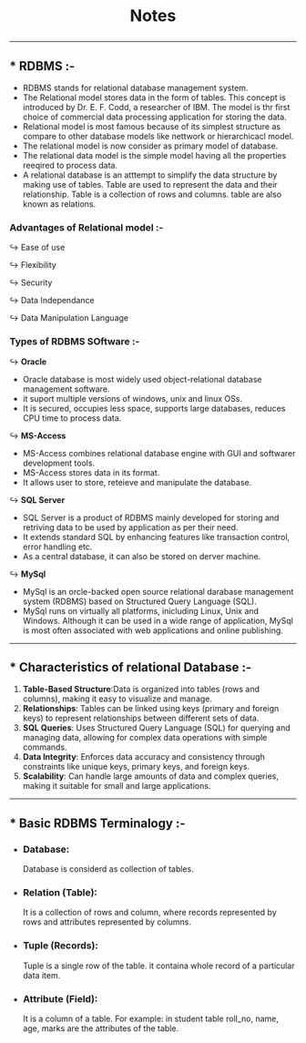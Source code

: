 # <p align="center"> Notes </p>
<!------------------------------------------------------------->
----------------------------------------------------------------------------------------------------------------------------------------------
## * RDBMS :-
- RDBMS stands for relational database management system.
- The Relational model stores data in the form of tables. This concept is introduced by Dr. E. F. Codd, a researcher of IBM. The model is thr first choice of commercial data processing application for storing the  data.
- Relational model is most famous because of its simplest structure as compare to other database models like nettwork or hierarchicacl model.
- The relational model is now consider as primary model of database.
- The relational data model is the simple model having all the properties reeqired to process data.
- A relational database is an atttempt to simplify the data structure by making use of tables. Table are used to represent the data and their relationship. Table is a collection of rows and columns. table are also known as relations.

### Advantages of Relational model :-
  ↪ Ease of use
  
  ↪ Flexibility
  
  ↪ Security

  ↪ Data Independance

  ↪ Data Manipulation Language
   


### Types of RDBMS SOftware :-
  ↪ **Oracle**
  - Oracle database is most widely used object-relational database management software.
  - it suport multiple versions of windows, unix and linux OSs.
  - It is secured, occupies less space, supports large databases, reduces CPU time to process data. 
  
  ↪ **MS-Access**
  - MS-Access combines relational database engine with GUI and softwarer development tools.
  - MS-Access stores data in its format.
  - It allows user to store, reteieve and manipulate the database. 
  
  ↪ **SQL Server**
  - SQL Server is a product of RDBMS mainly developed for storing and retriving data to be used by application as per their need.
  - It extends standard SQL by enhancing features like transaction control, error handling etc.
  - As a central database, it can also be stored on derver machine.

  ↪ **MySql**
  - MySql is an orcle-backed open source relational darabase management system (RDBMS) based on Structured Query Language (SQL).
  - MySql runs on virtually all platforms, inicluding Linux, Unix and Windows. Although it can be used in a wide range of application, MySql  is most often associated with web applications and online publishing.

<!------------------------------------------------------------->
----------------------------------------------------------------------------------------------------------------------------------------------
## * Characteristics of relational Database :-

1. **Table-Based Structure**:Data is organized into tables (rows and columns), making it easy to visualize and manage.
2. **Relationships**: Tables can be linked using keys (primary and foreign keys) to represent relationships between different sets of data.
3. **SQL Queries**: Uses Structured Query Language (SQL) for querying and managing data, allowing for complex data operations with simple commands.
4. **Data Integrity**: Enforces data accuracy and consistency through constraints like unique keys, primary keys, and foreign keys.
5. **Scalability**: Can handle large amounts of data and complex queries, making it suitable for small and large applications.

<!------------------------------------------------------------->
----------------------------------------------------------------------------------------------------------------------------------------------
## * Basic RDBMS Terminalogy :-
- ### Database:

  Database is considerd as collection of tables.
 
- ### Relation (Table):

  It is a collection of rows and column, where records represented by rows and attributes represented by columns.

- ### Tuple (Records):

  Tuple is a single row of the table. it containa whole record of a particular data item.

- ### Attribute (Field):

  It is a column of a table. For example: in student table roll_no, name, age, marks are the attributes of the table.


